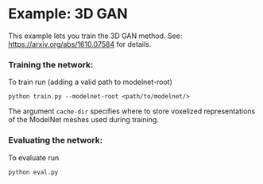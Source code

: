 # Example: 3D GAN

This example lets you train the 3D GAN method. See: https://arxiv.org/abs/1610.07584 for details. 


### Training the network: 

To train run (adding a valid path to modelnet-root)
```
python train.py --modelnet-root <path/to/modelnet/>
```
The argument `cache-dir` specifies where to store voxelized representations of 
the ModelNet meshes used during training.


### Evaluating the network: 

To evaluate run
```
python eval.py
```

